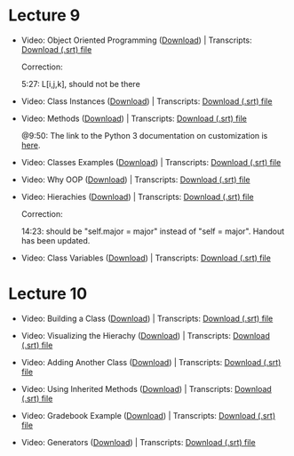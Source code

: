 # Lecture 9

* Video: Object Oriented Programming ([Download](https://edx-video.net/MITX60012016-V005400_DTH.mp4)) | Transcripts: [Download (.srt) file](https://courses.edx.org/courses/course-v1:MITx+6.00.1x+1T2022/xblock/block-v1:MITx+6.00.1x+1T2022+type@video+block@b87e596b827142f09e9664fac3ab0be0/handler/transcript/download)

    Correction:

    5:27: L[i,j,k], should not be there


* Video: Class Instances ([Download](https://edx-video.net/MITX60012016-V005300_DTH.mp4)) | Transcripts: [Download (.srt) file](https://courses.edx.org/courses/course-v1:MITx+6.00.1x+1T2022/xblock/block-v1:MITx+6.00.1x+1T2022+type@video+block@031b6ffe7e2e4a429d7c357a30eb953c/handler/transcript/download)

* Video: Methods ([Download](https://edx-video.net/MITX60012016-V005500_DTH.mp4)) | Transcripts: [Download (.srt) file](https://courses.edx.org/courses/course-v1:MITx+6.00.1x+1T2022/xblock/block-v1:MITx+6.00.1x+1T2022+type@video+block@d6cafcfdc85343a6bb8b5aa231185759/handler/transcript/download)

    @9:50: The link to the Python 3 documentation on customization is [here](https://docs.python.org/3/reference/datamodel.html#basic-customization).

* Video: Classes Examples ([Download](https://edx-video.net/MITX60012016-V005600_DTH.mp4)) | Transcripts: [Download (.srt) file](https://courses.edx.org/courses/course-v1:MITx+6.00.1x+1T2022/xblock/block-v1:MITx+6.00.1x+1T2022+type@video+block@24be558364f0451e8054b11d7f3ec156/handler/transcript/download)

* Video: Why OOP ([Download](https://edx-video.net/MITX60012016-V005900_DTH.mp4)) | Transcripts: [Download (.srt) file](https://courses.edx.org/courses/course-v1:MITx+6.00.1x+1T2022/xblock/block-v1:MITx+6.00.1x+1T2022+type@video+block@dec00e6194cb4445bea72d869ceb773b/handler/transcript/download)

* Video: Hierachies ([Download](https://edx-video.net/MITX60012016-V005800_DTH.mp4)) | Transcripts: [Download (.srt) file](https://courses.edx.org/courses/course-v1:MITx+6.00.1x+1T2022/xblock/block-v1:MITx+6.00.1x+1T2022+type@video+block@99b310fa29e84c498d7430ed2acb9889/handler/transcript/download)

    Correction:

    14:23: should be "self.major = major" instead of "self = major". Handout has been updated.

* Video: Class Variables ([Download](https://edx-video.net/MITX60012016-V005700_DTH.mp4)) | Transcripts: [Download (.srt) file](https://courses.edx.org/courses/course-v1:MITx+6.00.1x+1T2022/xblock/block-v1:MITx+6.00.1x+1T2022+type@video+block@3990f22f7442497ab3781f8e66cda3f1/handler/transcript/download)

# Lecture 10

* Video: Building a Class ([Download](https://edx-video.net/MITX60012016-V006200_DTH.mp4)) | Transcripts: [Download (.srt) file](https://courses.edx.org/courses/course-v1:MITx+6.00.1x+1T2022/xblock/block-v1:MITx+6.00.1x+1T2022+type@video+block@6bc79b1a29ac46a7857caa53a8e203d0/handler/transcript/download)

* Video: Visualizing the Hierachy ([Download](https://edx-video.net/MITX60012016-V007900_DTH.mp4)) | Transcripts: [Download (.srt) file](https://courses.edx.org/courses/course-v1:MITx+6.00.1x+1T2022/xblock/block-v1:MITx+6.00.1x+1T2022+type@video+block@fbe2636c428e4b03af1d8446a4786b0e/handler/transcript/download)

* Video: Adding Another Class ([Download](https://edx-video.net/MITX60012016-V006300_DTH.mp4)) | Transcripts: [Download (.srt) file](https://courses.edx.org/courses/course-v1:MITx+6.00.1x+1T2022/xblock/block-v1:MITx+6.00.1x+1T2022+type@video+block@7c14ecd4fc4d47eca49ad9b7a142628b/handler/transcript/download)

* Video: Using Inherited Methods ([Download](https://edx-video.net/MITX60012016-V006000_DTH.mp4)) | Transcripts: [Download (.srt) file](https://courses.edx.org/courses/course-v1:MITx+6.00.1x+1T2022/xblock/block-v1:MITx+6.00.1x+1T2022+type@video+block@fda455069e5a4dc3acfc5fc98b86fe2e/handler/transcript/download)

* Video: Gradebook Example ([Download](https://edx-video.net/MITX60012016-V006500_DTH.mp4)) | Transcripts: [Download (.srt) file](https://courses.edx.org/courses/course-v1:MITx+6.00.1x+1T2022/xblock/block-v1:MITx+6.00.1x+1T2022+type@video+block@b290fa19be61498abe2d79542b8f2d6f/handler/transcript/download)

* Video: Generators ([Download](https://edx-video.net/MITX60012016-V006100_DTH.mp4)) | Transcripts: [Download (.srt) file](https://courses.edx.org/courses/course-v1:MITx+6.00.1x+1T2022/xblock/block-v1:MITx+6.00.1x+1T2022+type@video+block@578c2c3c7d494e8092509198c2dbb490/handler/transcript/download)